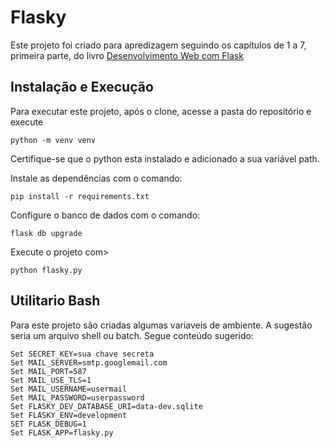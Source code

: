 # Flasky
Este projeto foi criado para apredizagem seguindo os capítulos de 1 a 7, primeira parte, do livro [Desenvolvimento Web com Flask](https://novatec.com.br/livros/desenvolvimento-web-com-flask/)

## Instalação e Execução
Para executar este projeto, após o clone, acesse a pasta do repositório e execute
```
python -m venv venv
```
Certifique-se que o python esta instalado e adicionado a sua variável path.

Instale as dependências com o comando:
```
pip install -r requirements.txt
```

Configure o banco de dados com o comando:
```
flask db upgrade
```

Execute o projeto com>
```
python flasky.py
```

## Utilitario Bash
Para este projeto são criadas algumas variaveis de ambiente. A sugestão seria um arquivo shell ou batch.
Segue conteúdo sugerido:

```
Set SECRET_KEY=sua chave secreta
Set MAIL_SERVER=smtp.googlemail.com
Set MAIL_PORT=587
Set MAIL_USE_TLS=1
Set MAIL_USERNAME=usermail
Set MAIL_PASSWORD=userpassword
Set FLASKY_DEV_DATABASE_URI=data-dev.sqlite
Set FLASKY_ENV=development
SET FLASK_DEBUG=1
Set FLASK_APP=flasky.py
```
